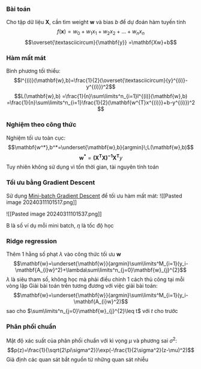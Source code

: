 ### Bài toán
Cho tập dữ liệu $\mathbf{X}$, cần tìm weight $\mathbf{w}$ và bias $b$ để dự đoán hàm tuyến tính 
$$f(\mathbf{x})=w_0+w_1x_{1}+ w_2x_{2}+...+w_nx_n$$
$$\overset{\textasciicircum}{\mathbf{y}} =\mathbf{Xw}+b$$ 
### Hàm mất mát
Bình phương tối thiểu: $$l^{(i)}(\mathbf{w},b)=\frac{1}{2}(\overset{\textasciicircum}{y}^{(i)}-y^{(i)})^2$$
$$L(\mathbf{w},b)
=\frac{1}{n}\sum\limits^n_{i=1}l^{(i)}(\mathbf{w},b)
=\frac{1}{n}\sum\limits^n_{i=1}\frac{1}{2}(\mathbf{w^{T}x^{(i)}}+b-y^{(i)})^2
$$ 
### Nghiệm theo công thức
Nghiệm tối ưu toàn cục:
$$\mathbf{w^*},b^*=\underset{\mathbf{w},b}{argmin}\;L(\mathbf{w},b)$$
$$\mathbf{w^*}=\mathbf{(X^{T}X)^{-1}X^T}y$$
Tuy nhiên không sử dụng vì tốn thời gian, tài nguyên tính toán

### Tối ưu bằng Gradient Descent
Sử dụng [Mini-batch Gradient Descent](Gradient%20Descent#Stochastic%20Gradient%20Descent) để tối ưu hàm mất mát:
![[Pasted image 20240311101517.png]]

![[Pasted image 20240311101537.png]]

B là số ví dụ mỗi mini batch, $\eta$ là tốc độ học

### Ridge regression
Thêm 1 hằng số phạt $\lambda$ vào công thức tối ưu $\mathbf{w}$
$$\mathbf{w}=\underset{\mathbf{w}}{argmin}\sum\limits^M_{i=1}(y_i-\mathbf{A_{i}w}^2)+\lambda\sum\limits^n_{j=0}\mathbf{w}_{j}^{2}$$
$\lambda$ là siêu tham số, không học mà phải điều chỉnh 1 cách thủ công tại mỗi vòng lặp
Giải bài toán trên tương đương với việc giải bài toán:
$$\mathbf{w}=\underset{\mathbf{w}}{argmin}\sum\limits^M_{i=1}(y_i-\mathbf{A_{i}w}^2)$$
sao cho $\sum\limits^n_{j=0}\mathbf{w}_{j}^{2}\leq t$    với $t$ cho trước
### Phân phối chuẩn 
Mật độ xác suất của phân phối chuẩn với kì vọng $\mu$ và phương sai $\sigma^2$: $$p(z)=\frac{1}{\sqrt{2\pi\sigma^2}}\exp(-\frac{1}{2\sigma^2}(z-\mu)^2)$$Giả định các quan sát bắt nguồn từ những quan sát nhiễu 

